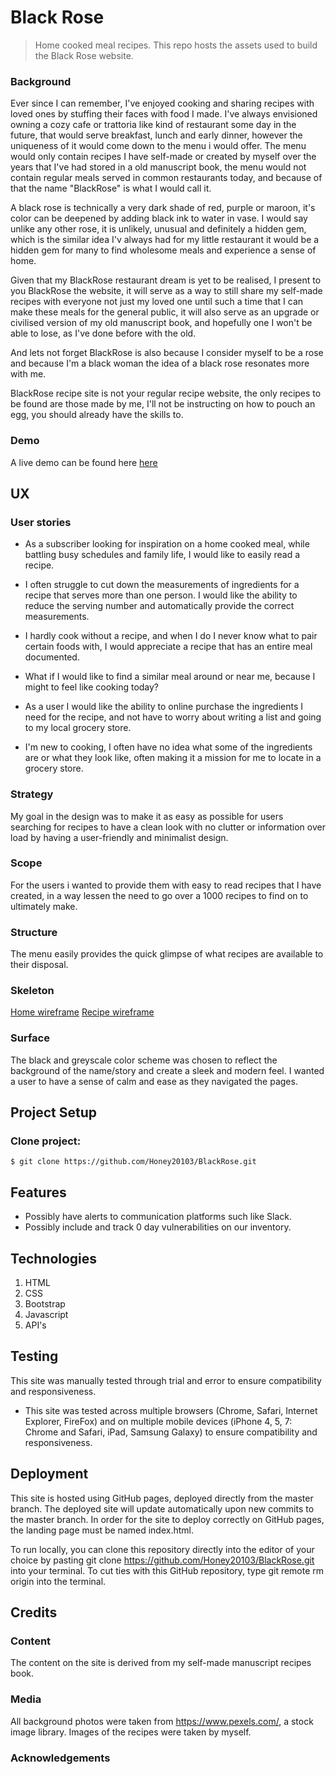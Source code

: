 
# Black Rose
> Home cooked meal recipes. 
This repo hosts the assets used to build the Black Rose website.

### Background
Ever since I can remember, I've enjoyed cooking and sharing recipes with loved ones by stuffing their faces with food I made. I've
always envisioned owning a cozy cafe or trattoria like kind of restaurant some day in the future, that would serve breakfast, lunch and 
early dinner, however the uniqueness of it would come down to the menu i would offer. The menu would only contain recipes I have self-made 
or created by myself over the years that I've had stored in a old manuscript book, the menu would not contain regular meals served in common restaurants
today, and because of that the name "BlackRose" is what I would call it.

A black rose is technically a very dark shade of red, purple or maroon, it's color can be deepened by adding black ink to water in vase. I would say 
unlike any other rose, it is unlikely, unusual and definitely a hidden gem, which is the similar idea I'v always had for my little restaurant
it would be a hidden gem for many to find wholesome meals and experience a sense of home. 

Given that my BlackRose restaurant dream is yet to be realised, I present to you BlackRose the website, it will serve as a way to still share
my self-made recipes with everyone not just my loved one until such a time that I can make these meals for the general public, it will also 
serve as an upgrade or civilised version of my old manuscript book, and hopefully one I won't be able to lose, as I've done before with the old.

And lets not forget BlackRose is also because I consider myself to be a rose and because I'm a black woman the idea of a black rose
resonates more with me.

BlackRose recipe site is not your regular recipe website, the only recipes to be found are those made by me, I'll not be instructing on how to 
pouch an egg, you should already have the skills to.

### Demo 
A live demo can be found here [here](https://honey20103.github.io/BlackRose/)

## UX

### User stories
- As a subscriber looking for inspiration on a home cooked meal,
while battling busy schedules and family life, I would like to easily read a recipe.

- I often struggle to cut down the measurements of ingredients for a recipe that serves more than
one person. I would like the ability to reduce the serving number and automatically provide the
correct measurements.

- I hardly cook without a recipe, and when I do I never know what to pair certain foods with, 
I would appreciate a recipe that has an entire meal documented.

- What if I would like to find a similar meal around or near me, because I might to feel like cooking 
today?

- As a user I would like the ability to online purchase the ingredients I need for the recipe, and
not have to worry about writing a list and going to my local grocery store.

- I'm new to cooking, I often have no idea what some of the ingredients are or what they look like,
often making it a mission for me to locate in a grocery store.

### Strategy
My goal in the design was to make it as easy as possible for users searching for recipes to 
have a clean look with no clutter or information over load by having a user-friendly and minimalist
design.

### Scope
For the users i wanted to provide them with easy to read recipes that I have created, in a way lessen the need to go over a 1000 recipes to find on to ultimately make.

### Structure
The menu easily provides the quick glimpse of what recipes are available to their disposal.

### Skeleton
[Home wireframe](https://github.com/Honey20103/BlackRose/blob/master/wireframes/HomePage.png)
[Recipe wireframe](https://github.com/Honey20103/BlackRose/blob/master/wireframes/RecipePage.png)



### Surface
The black and greyscale color scheme was chosen to reflect the background of the name/story and create a sleek and modern feel. I wanted a user to have a sense of calm and ease as they 
navigated the pages.

## Project Setup 

### Clone project:

```shell
$ git clone https://github.com/Honey20103/BlackRose.git
```

## Features

- Possibly have alerts to communication platforms such like Slack.
- Possibly include and track 0 day vulnerabilities on our inventory. 

## Technologies
1. HTML
2. CSS
3. Bootstrap 
4. Javascript
5. API's

## Testing
This site was manually tested through trial and error to ensure compatibility and responsiveness.

- This site was tested across multiple browsers (Chrome, Safari, Internet Explorer, FireFox) and on multiple mobile devices (iPhone 4, 5, 7: Chrome and Safari, iPad, Samsung Galaxy) to ensure compatibility and responsiveness. 


## Deployment 
This site is hosted using GitHub pages, deployed directly from the master branch. 
The deployed site will update automatically upon new commits to the master branch. In order for the site to deploy correctly on GitHub pages, the landing page must be named index.html.

To run locally, you can clone this repository directly into the editor of your choice by pasting git clone https://github.com/Honey20103/BlackRose.git into your terminal. To cut ties with this GitHub repository, type git remote rm origin into the terminal.


## Credits

### Content
The content on the site is derived from my self-made manuscript recipes book. 

### Media 
All background photos were taken from https://www.pexels.com/, a stock image library.
Images of the recipes were taken by myself.

### Acknowledgements





